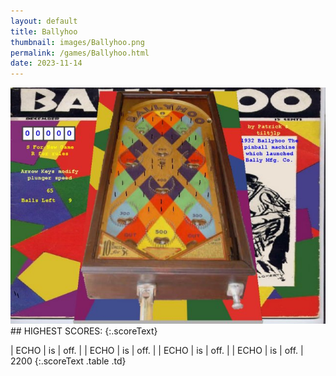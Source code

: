 ```yaml
---
layout: default
title: Ballyhoo
thumbnail: images/Ballyhoo.png
permalink: /games/Ballyhoo.html
date: 2023-11-14
---
```


<img src="../images/Ballyhoo.png" class="gameThumbnail img-fluid mx-auto align-middle">
## HIGHEST SCORES:
{:.scoreText}

| ECHO | is | off. | 
| ECHO | is | off. | 
| ECHO | is | off. | 
| ECHO | is | off. | 
2200 
{:.scoreText .table .td}
